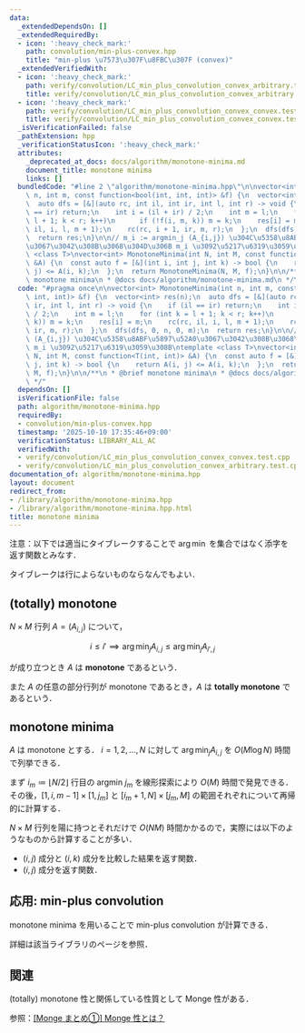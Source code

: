 ```yaml
---
data:
  _extendedDependsOn: []
  _extendedRequiredBy:
  - icon: ':heavy_check_mark:'
    path: convolution/min-plus-convex.hpp
    title: "min-plus \u7573\u307F\u8FBC\u307F (convex)"
  _extendedVerifiedWith:
  - icon: ':heavy_check_mark:'
    path: verify/convolution/LC_min_plus_convolution_convex_arbitrary.test.cpp
    title: verify/convolution/LC_min_plus_convolution_convex_arbitrary.test.cpp
  - icon: ':heavy_check_mark:'
    path: verify/convolution/LC_min_plus_convolution_convex_convex.test.cpp
    title: verify/convolution/LC_min_plus_convolution_convex_convex.test.cpp
  _isVerificationFailed: false
  _pathExtension: hpp
  _verificationStatusIcon: ':heavy_check_mark:'
  attributes:
    _deprecated_at_docs: docs/algorithm/monotone-minima.md
    document_title: monotone minima
    links: []
  bundledCode: "#line 2 \"algorithm/monotone-minima.hpp\"\n\nvector<int> MonotoneMinima(int\
    \ n, int m, const function<bool(int, int, int)> &f) {\n  vector<int> res(n);\n\
    \  auto dfs = [&](auto rc, int il, int ir, int l, int r) -> void {\n    if (il\
    \ == ir) return;\n    int i = (il + ir) / 2;\n    int m = l;\n    for (int k =\
    \ l + 1; k < r; k++)\n      if (!f(i, m, k)) m = k;\n    res[i] = m;\n    rc(rc,\
    \ il, i, l, m + 1);\n    rc(rc, i + 1, ir, m, r);\n  };\n  dfs(dfs, 0, n, 0, m);\n\
    \  return res;\n}\n\n// m_i := argmin_j (A_{i,j}) \u304C\u5358\u8ABF\u5897\u52A0\
    \u3067\u3042\u308B\u3068\u304D\u306B m_i \u3092\u5217\u6319\u3059\u308B\ntemplate\
    \ <class T>\nvector<int> MonotoneMinima(int N, int M, const function<T(int, int)>\
    \ &A) {\n  const auto f = [&](int i, int j, int k) -> bool {\n    return A(i,\
    \ j) <= A(i, k);\n  };\n  return MonotoneMinima(N, M, f);\n}\n\n/**\n * @brief\
    \ monotone minima\n * @docs docs/algorithm/monotone-minima.md\n */\n"
  code: "#pragma once\n\nvector<int> MonotoneMinima(int n, int m, const function<bool(int,\
    \ int, int)> &f) {\n  vector<int> res(n);\n  auto dfs = [&](auto rc, int il, int\
    \ ir, int l, int r) -> void {\n    if (il == ir) return;\n    int i = (il + ir)\
    \ / 2;\n    int m = l;\n    for (int k = l + 1; k < r; k++)\n      if (!f(i, m,\
    \ k)) m = k;\n    res[i] = m;\n    rc(rc, il, i, l, m + 1);\n    rc(rc, i + 1,\
    \ ir, m, r);\n  };\n  dfs(dfs, 0, n, 0, m);\n  return res;\n}\n\n// m_i := argmin_j\
    \ (A_{i,j}) \u304C\u5358\u8ABF\u5897\u52A0\u3067\u3042\u308B\u3068\u304D\u306B\
    \ m_i \u3092\u5217\u6319\u3059\u308B\ntemplate <class T>\nvector<int> MonotoneMinima(int\
    \ N, int M, const function<T(int, int)> &A) {\n  const auto f = [&](int i, int\
    \ j, int k) -> bool {\n    return A(i, j) <= A(i, k);\n  };\n  return MonotoneMinima(N,\
    \ M, f);\n}\n\n/**\n * @brief monotone minima\n * @docs docs/algorithm/monotone-minima.md\n\
    \ */"
  dependsOn: []
  isVerificationFile: false
  path: algorithm/monotone-minima.hpp
  requiredBy:
  - convolution/min-plus-convex.hpp
  timestamp: '2025-10-10 17:35:46+09:00'
  verificationStatus: LIBRARY_ALL_AC
  verifiedWith:
  - verify/convolution/LC_min_plus_convolution_convex_convex.test.cpp
  - verify/convolution/LC_min_plus_convolution_convex_arbitrary.test.cpp
documentation_of: algorithm/monotone-minima.hpp
layout: document
redirect_from:
- /library/algorithm/monotone-minima.hpp
- /library/algorithm/monotone-minima.hpp.html
title: monotone minima
---
```

注意：以下では適当にタイブレークすることで $\operatorname{arg\,min}$ を集合ではなく添字を返す関数とみなす．

タイブレークは行によらないものならなんでもよい．

## (totally) monotone

$N\times M$ 行列 $A=(A_{i,j})$ について，

$$i \leq i' \implies \operatorname{arg\,min}_{j}A_{i,j} \leq \operatorname{arg\,min}_{j}A_{i',j}$$

が成り立つとき $A$ は **monotone** であるという．

また $A$ の任意の部分行列が monotone であるとき，$A$ は **totally monotone** であるという．

## monotone minima

$A$ は monotone とする．
$i=1,2,\dots,N$ に対して $\operatorname{arg\,min}_{j}A_{i,j}$ を $O(M\log N)$ 時間で列挙できる．

まず $i_m\coloneqq\lfloor N/2\rfloor$ 行目の argmin $j_m$ を線形探索により $O(M)$ 時間で発見できる．
その後，$[1,i,m-1]\times[1,j_m]$ と $[i_m+1,N]\times[j_m,M]$ の範囲それぞれについて再帰的に計算する．

$N\times M$ 行列を陽に持つとそれだけで $O(NM)$ 時間かかるので，実際には以下のようなものから計算することが多い．

- $(i,j)$ 成分と $(i,k)$ 成分を比較した結果を返す関数．
- $(i,j)$ 成分を返す関数．

## 応用: min-plus convolution

monotone minima を用いることで min-plus convolution が計算できる．

詳細は該当ライブラリのページを参照．

## 関連

(totally) monotone 性と関係している性質として Monge 性がある．

参照：[[Monge まとめ①] Monge 性とは？](https://hackmd.io/@tatyam-prime/monge1)